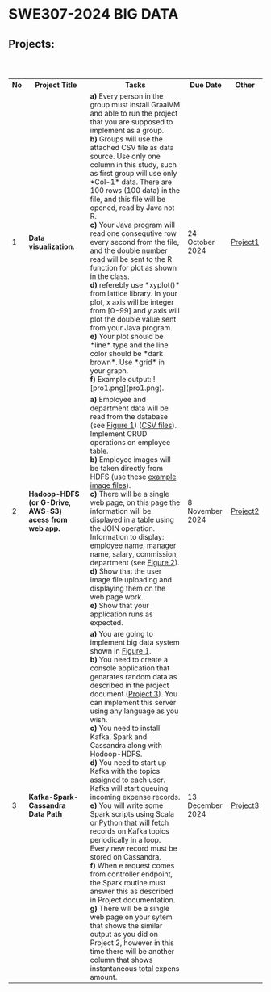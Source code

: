 # SWE307-2024 BIG DATA

## Projects:

<table>
  <header>
    <th>No</th>
    <th>Project Title</th>
    <th>Tasks</th>
    <th>Due Date</th>
    <th>Other</th>
  </header>
  <body>
    <tr>
      <td>1</td>
      <td><b>Data visualization.</b></td>
      <td>
        <b>a)</b> Every person in the group must install GraalVM and able to run the project that you are supposed to implement as a group.<br> 
        <b>b)</b> Groups will use the attached CSV file as data source. Use only one column in this study, such as first group will use only *Col-1* data. There are 100 rows (100 data) in the file, and this file will be opened, read by Java not R.<br>
        <b>c)</b> Your Java program will read one consequtive row every second from the file, and the double number read will be sent to the R function for plot as shown in the class.<br>
        <b>d)</b> referebly use *xyplot()* from lattice library. In your plot, x axis will be integer from [0-99] and y axis will plot the double value sent from your Java program.<br>
        <b>e)</b> Your plot should be *line* type and the line color should be *dark brown*. Use *grid* in your graph.<br>
        <b>f)</b> Example output: ![pro1.png](pro1.png).
      </td>
      <td>24 October 2024 <br></td>
      <td><a href="pro1.pdf">Project1</a></td>
    </tr>
    <tr>
      <td>2</td>
      <td><b>Hadoop-HDFS (or G-Drive, AWS-S3) acess from web app.</b></td>
      <td>
        <b>a)</b> Employee and department data will be read from the database (see <a href="https://github.com/ozmen54/SWE307-2023/blob/main/Pro1/pro-1.png">Figure 1</a>) (<a href="https://github.com/ozmen54/SWE307-2023/tree/main/Pro1/data">CSV files</a>). Implement CRUD operations on employee table. <br>
        <b>b)</b> Employee images will be taken directly from HDFS (use these <a href="https://github.com/ozmen54/SWE307-2023/tree/main/Pro1/images">example image files</a>).<br>
        <b>c)</b> There will be a single web page, on this page the information will be displayed in a table using the JOIN operation. Information to display: employee name, manager name, salary, commission, department (see <a href="https://github.com/ozmen54/SWE307-2023/blob/main/Pro1/Screenshot.png">Figure 2</a>). <br>
        <b>d)</b> Show that the user image file uploading and displaying them on the web page work. <br>
        <b>e)</b> Show that your application runs as expected.
      </td>
      <td>8 November 2024<br></td>
      <td><a href="pro2.pdf">Project2</a></td>
    </tr>
    <tr>
      <td>3</td>
      <td><b>Kafka-Spark-Cassandra Data Path</b></td>
      <td>
        <b>a)</b> You are going to implement big data system shown in <a href="https://github.com/ozmen54/SWE307-2024/blob/main/pro-3.pdf">Figure 1</a>. <br>
        <b>b)</b> You need to create a console application that genarates random data as described in the project document (<a href="https://github.com/ozmen54/SWE307-2024/blob/main/pro3.pdf">Project 3</a>). You can implement this server using any language as you wish. <br>
        <b>c)</b> You need to install Kafka, Spark and Cassandra along with Hodoop-HDFS. <br>
        <b>d)</b> You need to start up Kafka with the topics assigned to each user. Kafka will start queuing incoming expense records.<br>
        <b>e)</b> You will write some Spark scripts using Scala or Python that will fetch records on Kafka topics periodically in a loop. Every new record must be stored on Cassandra. <br>
        <b>f)</b> When e request comes from controller endpoint, the Spark routine must answer this as described in Project documentation. <br>
        <b>g)</b> There will be a single web page on your sytem that shows the similar output as you did on Project 2, however in this time there will be another column that shows instantaneous total expens amount. <br>
      </td>
      <td>13 December 2024<br></td>
      <td><a href="pro3.pdf">Project3</a></td>
    </tr>
</body>
</table>
